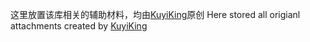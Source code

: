 这里放置该库相关的辅助材料，均由[KuyiKing](https://github.com/Schlampig)原创
Here stored all origianl attachments created by [KuyiKing](https://github.com/Schlampig)

